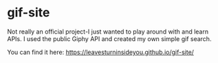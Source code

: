 # gif-site

Not really an official project-I just wanted to play around with and learn APIs. I used the public Giphy API and created my own simple gif search.

You can find it here: https://leavesturninsideyou.github.io/gif-site/